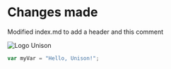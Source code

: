 # Changes made
Modified index.md to add a header and this comment

![Logo Unison](https://www.unison.mx/wp-content/themes/awaken/images/logo_80.png)

``` javascript
var myVar = "Hello, Unison!";
```
